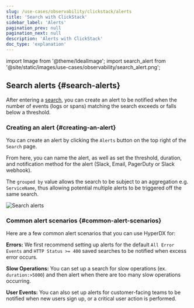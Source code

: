 ```yaml
---
slug: /use-cases/observability/clickstack/alerts
title: 'Search with ClickStack'
sidebar_label: 'Alerts'
pagination_prev: null
pagination_next: null
description: 'Alerts with ClickStack'
doc_type: 'explanation'
---
```


import Image from '@theme/IdealImage';
import search_alert from '@site/static/images/use-cases/observability/search_alert.png';

## Search alerts {#search-alerts}

After entering a [search](/use-cases/observability/clickstack/search), you can create an alert to be
notified when the number of events (logs or spans) matching the search exceeds or falls below a threshold.

### Creating an alert {#creating-an-alert}

You can create an alert by clicking the `Alerts` button on the top right of the `Search` page. 

From here, you can name the alert, as well as set the threshold, duration, and notification method for the alert (Slack, Email, PagerDuty or Slack webhook).

The `grouped by` value allows the search to be subject to an aggregation e.g. `ServiceName`, thus allowing potential multiple alerts to be triggered off the same search.

<Image img={search_alert} alt="Search alerts" size="lg"/>

### Common alert scenarios {#common-alert-scenarios}

Here are a few common alert scenarios that you can use HyperDX for:

**Errors:** We first recommend setting up alerts for the default
`All Error Events` and `HTTP Status >= 400` saved searches to be notified when
excess error occurs.

**Slow Operations:** You can set up a search for slow operations (ex.
`duration:>5000`) and then alert when there are too many slow operations
occurring.

**User Events:** You can also set up alerts for customer-facing teams to be
notified when new users sign up, or a critical user action is performed.
